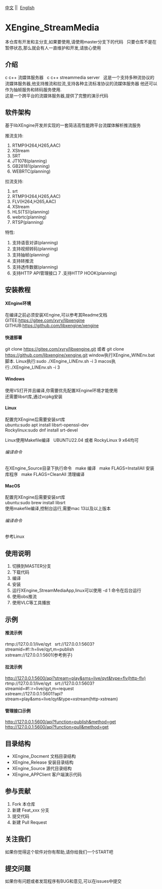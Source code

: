 [中文](README.md) ||  [English](README.en.md)  

# XEngine_StreamMedia

本仓库有开发和主分支,如果要使用,请使用master分支下的代码  
只要仓库不是在暂停状态,那么就会有人一直维护和开发,请放心使用  

## 介绍

c c++ 流媒体服务器  
c c++ streammedia server  
这是一个支持多种流协议的流媒体服务器,他支持推流和拉流,支持各种主流标准协议的流媒体服务器
他还可以作为抽帧服务和转码服务使用.  
这是一个跨平台的流媒体服务器,提供了完整的演示代码  

## 软件架构
基于libXEngine开发并实现的一套简洁高性能跨平台流媒体解析推流服务  

推流支持:
1. RTMP(H264,H265,AAC)
2. XStream
3. SRT
4. JT1078(planning)
5. GB28181(planning)
6. WEBRTC(planning)

拉流支持:
1. srt
2. RTMP(H264,H265,AAC)
3. FLV(H264,H265,AAC)
4. XStream
5. HLS(TS)(planning)
6. webrtc(planning)
7. RTSP(planning)

特性:  
1. 支持语音对讲(planning)
2. 支持视频转码(planning)
3. 支持抽帧(planning)
4. 支持转推流
5. 支持透传数据(planning)
6. 支持HTTP API管理接口
7 .支持HTTP HOOK(planning)

## 安装教程

#### XEngine环境

在编译之前必须安装XEngine,可以参考其Readme文档  
GITEE:https://gitee.com/xyry/libxengine  
GITHUB:https://github.com/libxengine/xengine  

#### 快速部署

git clone https://gitee.com/xyry/libxengine.git 或者 git clone https://github.com/libxengine/xengine.git
window执行XEngine_WINEnv.bat 脚本.
Linux执行:sudo ./XEngine_LINEnv.sh -i 3
macos执行:./XEngine_LINEnv.sh -i 3

#### Windows

使用VS打开并且编译,你需要优先配置XEngine环境才能使用  
还需要libsrt库,通过vcpkg安装

#### Linux
配置完XEngine后需要安装srt库  
ubuntu:sudo apt install libsrt-openssl-dev  
Rockylinux:sudo dnf install srt-devel  

Linux使用Makefile编译  
UBUNTU22.04 或者 RockyLinux 9 x64均可  

###### 编译命令

在XEngine_Source目录下执行命令  
make 编译  
make FLAGS=InstallAll 安装库程序  
make FLAGS=CleanAll 清理编译  

#### MacOS
配置完XEngine后需要安装srt库  
ubuntu:sudo brew install libsrt  
使用makefile编译,控制台运行,需要mac 13以及以上版本

###### 编译命令

参考Linux

## 使用说明

1. 切换到MASTER分支
2. 下载代码
3. 编译
4. 安装
5. 运行XEngine_StreamMediaApp,linux可以使用 -d 1 命令在后台运行
6. 使用obs推流
7. 使用VLC等工具播放

## 示例

#### 推流示例
rtmp://127.0.0.1/live/qyt  
srt://127.0.0.1:5603?streamid=#!::h=live/qyt,m=publish  
xstream://127.0.0.1:5601(参考例子)  

#### 拉流示例
http://127.0.0.1:5600/api?stream=play&sms=live/qyt&type=flv(http-flv)  
rtmp://127.0.0.1/live/qyt  
srt://127.0.0.1:5603?streamid=#!::r=live/qyt,m=request  
xstream://127.0.0.1:5601?api?stream=play&sms=live/qyt&type=xstream(http-xstream)  

#### 管理接口示例
http://127.0.0.1:5600/api?function=publish&method=get  
http://127.0.0.1:5600/api?function=pull&method=get

## 目录结构

- XEngine_Docment 文档目录结构
- XEngine_Release 安装目录结构
- XEngine_Source 源代目录结构
- XEngine_APPClient 客户端演示代码

## 参与贡献

1. Fork 本仓库
2. 新建 Feat_xxx 分支
3. 提交代码
4. 新建 Pull Request

## 关注我们

如果你觉得这个软件对你有帮助,请你给我们一个START吧

## 提交问题

如果你有问题或者发现程序有BUG和意见,可以在issues中提交
